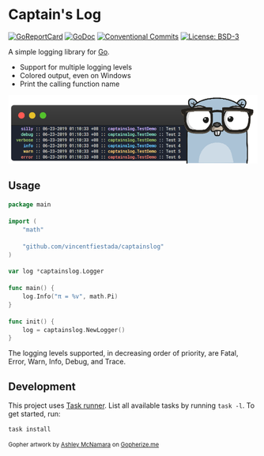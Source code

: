 # Captain's Log

[![GoReportCard](https://goreportcard.com/badge/github.com/vincentfiestada/captainslog)](https://goreportcard.com/report/github.com/vincentfiestada/captainslog)
[![GoDoc](https://godoc.org/github.com/vincentfiestada/captainslog?status.svg)](https://godoc.org/github.com/vincentfiestada/captainslog)
[![Conventional Commits](https://img.shields.io/badge/commits-conventional-00b6ff.svg?labelColor=1F6CB4)](https://conventionalcommits.org)
[![License: BSD-3](https://img.shields.io/github/license/vincentfiestada/captainslog.svg?labelColor=1F6CB4&color=00b6ff)](https://github.com/vincentfiestada/captainslog/blob/master/LICENSE)

A simple logging library for [Go](https://golang.org/).

- Support for multiple logging levels
- Colored output, even on Windows
- Print the calling function name

![Screenshot of captainslog in action](./assets/screenshot.png)

## Usage

```go
package main

import (
	"math"

	"github.com/vincentfiestada/captainslog"
)

var log *captainslog.Logger

func main() {
	log.Info("π = %v", math.Pi)
}

func init() {
	log = captainslog.NewLogger()
}

```

The logging levels supported, in decreasing order of priority, are Fatal, Error, Warn, Info, Debug, and Trace.

## Development

This project uses [Task runner](https://taskfile.dev/). List all available tasks by running `task -l`. To get started, run:

```
task install
```

<small>Gopher artwork by [Ashley McNamara](https://twitter.com/ashleymcnamara) on [Gopherize.me](https://gopherize.me/gopher/5dcbe4dc48ab6fbf903aae352f8742cb59e7099b)</small>
